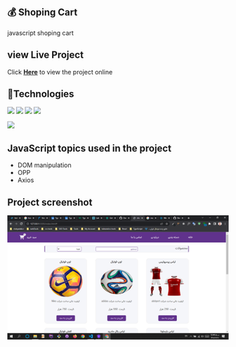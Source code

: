 ## :moneybag: Shoping Cart
  <p>javascript shoping cart </p>
  
## view Live Project
<p>Click <a href="https://dariush-bakhtvar.github.io/Shoping-cart-js/"><Strong>Here</strong></a> to view the project online</p>
    
## :wrench:Technologies 
<img src="https://img.shields.io/badge/HTML5-E34F26?style=for-the-badge&logo=html5&logoColor=white"> <img src="https://img.shields.io/badge/CSS3-1572B6?style=for-the-badge&logo=css3&logoColor=white"> <img src="https://img.shields.io/badge/Sass-CC6699?style=for-the-badge&logo=sass&logoColor=white"> <img src="https://img.shields.io/badge/JavaScript-F7DF1E?style=for-the-badge&logo=javascript&logoColor=black">

<img src="https://github-readme-stats.vercel.app/api/top-langs/?username=Dariush-Bakhtvar&theme=blue-green">

## JavaScript topics used in the project
  <ul>
  <li>DOM manipulation</li>
  <li>OPP</li>
  <li>Axios</li>
  </ul>
  
## Project screenshot

<img src="https://github.com/Dariush-Bakhtvar/Shoping-cart-js/blob/master/screenshot/Screenshot%20(626).png">
